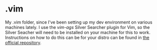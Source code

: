 # .vim
My .vim folder, since I've been setting up my dev environment on various machines lately.
I use the *vim-ags* Silver Searcher plugin for Vim, so the Silver Seacher will need to be installed on your machine for this to work. Instructions on how to do this can be for your distro can be found in [the official repository](https://github.com/ggreer/the_silver_searcher).
